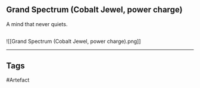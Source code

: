 ## Grand Spectrum (Cobalt Jewel, power charge)
A mind that never quiets.
## 
![[Grand Spectrum (Cobalt Jewel, power charge).png]]

---
## Tags
#Artefact